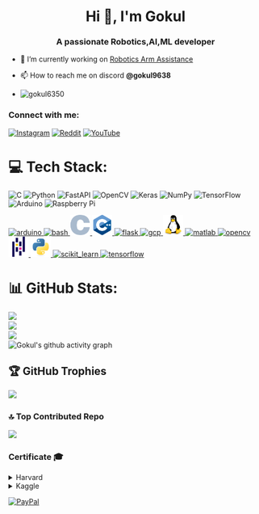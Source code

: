 <h1 align="center">Hi 👋, I'm Gokul</h1>  
<h3 align="center">A passionate Robotics,AI,ML developer</h3>  
  
- 🔭 I’m currently working on [Robotics Arm Assistance](https://github.com/gokul6350/ARMv6)  
  
- 📫 How to reach me on discord **@gokul9638**  
 - <p align="left"> <img src="https://komarev.com/ghpvc/?username=gokul6350&label=Profile%20views&color=0e75b6&style=flat" alt="gokul6350" /> </p>

<h3 align="left">Connect with me:</h3>  
<p align="left">  
</p>

[![Instagram](https://img.shields.io/badge/Instagram-%23E4405F.svg?logo=Instagram&logoColor=white)](https://www.instagram.com/gokul__1705/) [![Reddit](https://img.shields.io/badge/Reddit-%23FF4500.svg?logo=Reddit&logoColor=white)](https://www.reddit.com/user/Successful_Ad100/) [![YouTube](https://img.shields.io/badge/YouTube-%23FF0000.svg?logo=YouTube&logoColor=white)](https://www.youtube.com/channel/UC5jnmVp0s7JAHvnhaLHc2UA) 

# 💻 Tech Stack:
![C](https://img.shields.io/badge/c-%2300599C.svg?style=for-the-badge&logo=c&logoColor=white) ![Python](https://img.shields.io/badge/python-3670A0?style=for-the-badge&logo=python&logoColor=ffdd54)  ![FastAPI](https://img.shields.io/badge/FastAPI-005571?style=for-the-badge&logo=fastapi) ![OpenCV](https://img.shields.io/badge/opencv-%23white.svg?style=for-the-badge&logo=opencv&logoColor=white)  ![Keras](https://img.shields.io/badge/Keras-%23D00000.svg?style=for-the-badge&logo=Keras&logoColor=white) ![NumPy](https://img.shields.io/badge/numpy-%23013243.svg?style=for-the-badge&logo=numpy&logoColor=white)   ![TensorFlow](https://img.shields.io/badge/TensorFlow-%23FF6F00.svg?style=for-the-badge&logo=TensorFlow&logoColor=white) ![Arduino](https://img.shields.io/badge/-Arduino-00979D?style=for-the-badge&logo=Arduino&logoColor=white)  ![Raspberry Pi](https://img.shields.io/badge/-RaspberryPi-C51A4A?style=for-the-badge&logo=Raspberry-Pi)

<p align="left"> <a href="https://www.arduino.cc/" target="_blank" rel="noreferrer"> <img src="https://cdn.worldvectorlogo.com/logos/arduino-1.svg" alt="arduino" width="40" height="40"/> </a> <a href="https://www.gnu.org/software/bash/" target="_blank" rel="noreferrer"> <img src="https://www.vectorlogo.zone/logos/gnu_bash/gnu_bash-icon.svg" alt="bash" width="40" height="40"/> </a> <a href="https://www.cprogramming.com/" target="_blank" rel="noreferrer"> <img src="https://raw.githubusercontent.com/devicons/devicon/master/icons/c/c-original.svg" alt="c" width="40" height="40"/> </a> <a href="https://www.w3schools.com/cpp/" target="_blank" rel="noreferrer"> <img src="https://raw.githubusercontent.com/devicons/devicon/master/icons/cplusplus/cplusplus-original.svg" alt="cplusplus" width="40" height="40"/> </a> <a href="https://flask.palletsprojects.com/" target="_blank" rel="noreferrer"> <img src="https://www.vectorlogo.zone/logos/pocoo_flask/pocoo_flask-icon.svg" alt="flask" width="40" height="40"/> </a> <a href="https://cloud.google.com" target="_blank" rel="noreferrer"> <img src="https://www.vectorlogo.zone/logos/google_cloud/google_cloud-icon.svg" alt="gcp" width="40" height="40"/> </a>  <a href="https://www.linux.org/" target="_blank" rel="noreferrer"> <img src="https://raw.githubusercontent.com/devicons/devicon/master/icons/linux/linux-original.svg" alt="linux" width="40" height="40"/> </a> <a href="https://www.mathworks.com/" target="_blank" rel="noreferrer"> <img src="https://upload.wikimedia.org/wikipedia/commons/2/21/Matlab_Logo.png" alt="matlab" width="40" height="40"/> </a>  </a> <a href="https://opencv.org/" target="_blank" rel="noreferrer"> <img src="https://www.vectorlogo.zone/logos/opencv/opencv-icon.svg" alt="opencv" width="40" height="40"/> </a> <a href="https://pandas.pydata.org/" target="_blank" rel="noreferrer"> <img src="https://raw.githubusercontent.com/devicons/devicon/2ae2a900d2f041da66e950e4d48052658d850630/icons/pandas/pandas-original.svg" alt="pandas" width="40" height="40"/> </a> <a href="https://www.python.org" target="_blank" rel="noreferrer"> <img src="https://raw.githubusercontent.com/devicons/devicon/master/icons/python/python-original.svg" alt="python" width="40" height="40"/> </a> <a href="https://scikit-learn.org/" target="_blank" rel="noreferrer"> <img src="https://upload.wikimedia.org/wikipedia/commons/0/05/Scikit_learn_logo_small.svg" alt="scikit_learn" width="40" height="40"/> </a>  <a href="https://www.tensorflow.org" target="_blank" rel="noreferrer"> <img src="https://www.vectorlogo.zone/logos/tensorflow/tensorflow-icon.svg" alt="tensorflow" width="40" height="40"/> </a> </p>

# 📊 GitHub Stats:
![](https://github-readme-stats.vercel.app/api?username=gokul6350&show_icons=true&theme=tokyonight&include_all_commits=true&count_private=true)<br/>
![](https://github-readme-streak-stats.herokuapp.com/?user=gokul6350&theme=dark&hide_border=false)<br/>
![](https://github-readme-stats.vercel.app/api/top-langs/?username=gokul6350&theme=dark&hide_border=false&include_all_commits=true&count_private=true&layout=compact)<br/>
![Gokul's github activity graph](https://github-readme-activity-graph.vercel.app/graph?username=gokul6350&theme=tokyo-night&area=true&hide_border=true)

## 🏆 GitHub Trophies
![](https://github-profile-trophy.vercel.app/?username=gokul6350&theme=radical&no-frame=false&no-bg=false&margin-w=4)

### 🔝 Top Contributed Repo
![](https://github-contributor-stats.vercel.app/api?username=gokul6350&limit=5&theme=dark&combine_all_yearly_contributions=true)

### Certificate 🎓 
<details><summary><a>Harvard </a></summary>
  
![Harvard AI Certificate](https://raw.githubusercontent.com/gokul6350/gokul6350/main/cs50ai.png)

</details>

<details><summary><a>Kaggle</a></summary>

[Deep learing](https://www.kaggle.com/learn/certification/skgokul/intro-to-deep-learning)

</details>



  [![PayPal](https://img.shields.io/badge/PayPal-00457C?style=for-the-badge&logo=paypal&logoColor=white)](https://paypal.me/gokul00060 )


